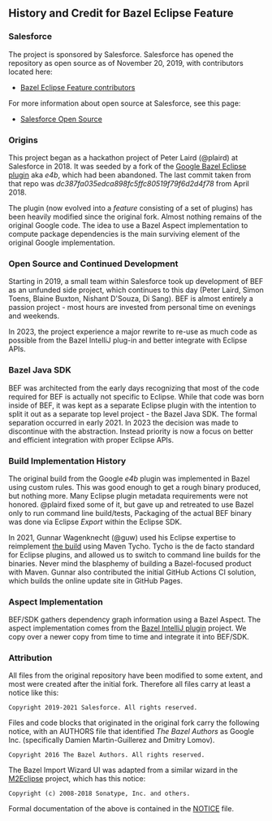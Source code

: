 ## History and Credit for Bazel Eclipse Feature

### Salesforce

The project is sponsored by Salesforce.
Salesforce has opened the repository as open source as of November 20, 2019, with contributors located here:

<!-- markdown-link-check-disable-next-line -->
- [Bazel Eclipse Feature contributors](https://github.com/salesforce/bazel-eclipse/settings/collaboration)

For more information about open source at Salesforce, see this page:

- [Salesforce Open Source](https://opensource.salesforce.com/)

### Origins

This project began as a hackathon project of Peter Laird (@plaird) at Salesforce in 2018.
It was seeded by a fork of the [Google Bazel Eclipse plugin](https://github.com/bazelbuild/eclipse)
  aka *e4b*, which had been abandoned.
The last commit taken from that repo was *dc387fa035edca898fc5ffc80519f79f6d2d4f78* from April 2018.

The plugin (now evolved into a *feature* consisting of a set of plugins) has been heavily modified since the original fork.
Almost nothing remains of the original Google code.
The idea to use a Bazel Aspect implementation to compute package dependencies is the main surviving element
  of the original Google implementation.

### Open Source and Continued Development

Starting in 2019, a small team within Salesforce took up development of BEF as an unfunded side project,
  which continues to this day (Peter Laird, Simon Toens, Blaine Buxton, Nishant D'Souza, Di Sang).
BEF is almost entirely a passion project - most hours are invested from personal time on evenings and weekends.

In 2023, the project experience a major rewrite to re-use as much code as possible from the Bazel IntelliJ plug-in and better integrate with Eclipse APIs.

### Bazel Java SDK

BEF was architected from the early days recognizing that most of the code required for BEF is actually not
  specific to Eclipse.
While that code was born inside of BEF, it was kept as a separate Eclipse plugin with the intention to split
  it out as a separate top level project - the Bazel Java SDK.
The formal separation occurred in early 2021.
In 2023 the decision was made to discontinue with the abstraction.
Instead priority is now a focus on better and efficient integration with proper Eclipse APIs.

### Build Implementation History

The original build from the Google *e4b* plugin was implemented in Bazel using custom rules.
This was good enough to get a rough binary produced, but nothing more.
Many Eclipse plugin metadata requirements were not honored.
@plaird fixed some of it, but gave up and retreated to use Bazel only to run command line build/tests,
Packaging of the actual BEF binary was done via Eclipse *Export* within the Eclipse SDK.

In 2021, Gunnar Wagenknecht (@guw) used his Eclipse expertise to reimplement [the build](../dev/thebuild.md)
  using Maven Tycho.
Tycho is the de facto standard for Eclipse plugins, and allowed us to switch to command line builds
  for the binaries.
Never mind the blasphemy of building a Bazel-focused product with Maven.
Gunnar also contributed the initial GitHub Actions CI solution, which builds the online update site
  in GitHub Pages.

### Aspect Implementation

BEF/SDK gathers dependency graph information using a Bazel Aspect.
The aspect implementation comes from the [Bazel IntelliJ plugin](https://github.com/bazelbuild/intellij) project.
We copy over a newer copy from time to time and integrate it into BEF/SDK.

### Attribution

All files from the original repository have been modified to some extent, and most were created after the initial fork.
Therefore all files carry at least a notice like this:
```
Copyright 2019-2021 Salesforce. All rights reserved.
```

Files and code blocks that originated in the original fork carry the following notice, with an AUTHORS file that
  identified *The Bazel Authors* as Google Inc.
  (specifically Damien Martin-Guillerez and Dmitry Lomov).
```
Copyright 2016 The Bazel Authors. All rights reserved.
```

The Bazel Import Wizard UI was adapted from a similar wizard in the [M2Eclipse](https://www.eclipse.org/m2e/) project,
  which has this notice:
```
Copyright (c) 2008-2018 Sonatype, Inc. and others.
```

Formal documentation of the above is contained in the [NOTICE](../../NOTICE) file.
